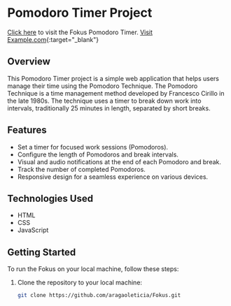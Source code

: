 # Pomodoro Timer Project

<a href="https://fokus-pomodoro-timer.vercel.app/" target="_blank">Click here</a> to visit the Fokus Pomodoro Timer.
[Visit Example.com](https://example.com){:target="_blank"}

## Overview

This Pomodoro Timer project is a simple web application that helps users manage their time using the Pomodoro Technique. 
The Pomodoro Technique is a time management method developed by Francesco Cirillo in the late 1980s. The technique uses a timer to break down work into intervals, traditionally 25 minutes in length, separated by short breaks.


## Features

- Set a timer for focused work sessions (Pomodoros).
- Configure the length of Pomodoros and break intervals.
- Visual and audio notifications at the end of each Pomodoro and break.
- Track the number of completed Pomodoros.
- Responsive design for a seamless experience on various devices.

## Technologies Used

- HTML
- CSS
- JavaScript

## Getting Started

To run the Fokus on your local machine, follow these steps:

1. Clone the repository to your local machine:

   ```bash
   git clone https://github.com/aragaoleticia/Fokus.git
